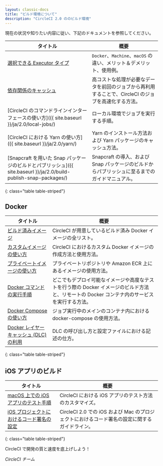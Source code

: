 ```yaml
---
layout: classic-docs
title: "ビルド環境について"
description: "CircleCI 2.0 ののビルド環境"
---
```



現在の状況や知りたい内容に従い、下記のドキュメントを参照してください。

タイトル | 概要
----|----------
<a href="{{ site.baseurl }}/ja/2.0/executor-types/">選択できる Executor タイプ</a> | `Docker`、`Machine`、`macOS` の違い、メリット＆デメリット、使用例。
<a href="{{ site.baseurl }}/ja/2.0/caching/">依存関係のキャッシュ</a> | 高コストな処理が必要なデータを前回のジョブから再利用することで、CircleCI のジョブを高速化する方法。
[CircleCI のコマンドラインインターフェースの使い方]({{ site.baseurl }}/ja/2.0/local-jobs/) | ローカル環境でジョブを実行する手順。
[CircleCI における Yarn の使い方]({{ site.baseurl }}/ja/2.0/yarn/) | Yarn のインストール方法および Yarn パッケージのキャッシュ方法。
[Snapcraft を用いた Snap パッケージのビルドとパブリッシュ]({{ site.baseurl }}/ja/2.0/build-publish-snap-packages/) | Snapcraft の導入、および Snap パッケージのビルドからパブリッシュに至るまでのガイドマニュアル。
{: class="table table-striped"}

## Docker

タイトル | 概要
----|----------
<a href="{{ site.baseurl }}/ja/2.0/circleci-images/">ビルド済みイメージ</a> | CircleCI が用意しているビルド済み Docker イメージの全リスト。
<a href="{{ site.baseurl }}/ja/2.0/custom-images/">カスタムイメージの使い方</a> | CircleCI におけるカスタム Docker イメージの作成方法と使用方法。
<a href="{{ site.baseurl }}/ja/2.0/private-images/">プライベートイメージの使い方</a> | プライベートリポジトリや Amazon ECR 上にあるイメージの使用方法。
<a href="{{ site.baseurl }}/ja/2.0/building-docker-images/">Docker コマンドの実行手順</a> | どこでもデプロイ可能なイメージや高度なテストを行う際の Docker イメージのビルド方法と、リモートの Docker コンテナ内のサービスを実行する方法。
<a href="{{ site.baseurl }}/ja/2.0/docker-compose/">Docker Compose の使い方</a> | ジョブ実行中のメインのコンテナ内における docker-compose の使用方法。
<a href="{{ site.baseurl }}/ja/2.0/docker-layer-caching/">Docker レイヤーキャッシュ (DLC) の利用</a> | DLC の呼び出し方と設定ファイルにおける記述の仕方。
{: class="table table-striped"}

## iOS アプリのビルド

タイトル | 概要
----|----------
<a href="{{ site.baseurl }}/ja/2.0/testing-ios/">macOS 上での iOS アプリのテスト手順</a> | CircleCI における iOS アプリのテスト方法のカスタマイズ。
<a href="{{ site.baseurl }}/ja/2.0/ios-codesigning/">iOS プロジェクトにおけるコード署名の設定</a> | CircleCI 2.0 での iOS および Mac のプロジェクトにおけるコード署名の設定に関するガイドライン。
{: class="table table-striped"}

CircleCI で開発の質と速度を底上げしよう！

*CircleCI チーム*

